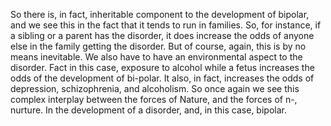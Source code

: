 So there is, in fact, inheritable component to the development of bipolar, and
we see this in the fact that it tends to run in families. So, for instance, if
a sibling or a parent has the disorder, it does increase the odds of anyone
else in the family getting the disorder. But of course, again, this is by no
means inevitable. We also have to have an environmental aspect to the disorder.
Fact in this case, exposure to alcohol while a fetus increases the odds of the
development of bi-polar. It also, in fact, increases the odds of depression,
schizophrenia, and alcoholism. So once again we see this complex interplay
between the forces of Nature, and the forces of n-, nurture. In the development
of a disorder, and, in this case, bipolar.
